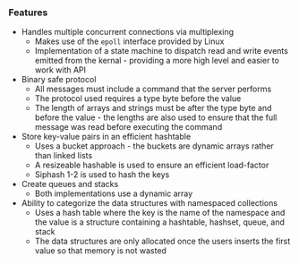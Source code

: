 ### Features

- Handles multiple concurrent connections via multiplexing
    - Makes use of the `epoll` interface provided by Linux
    - Implementation of a state machine to dispatch read and write
    events emitted from the kernal - providing a more high level
    and easier to work with API
- Binary safe protocol
    - All messages must include a command that the server performs
    - The protocol used requires a type byte before the value
    - The length of arrays and strings must be after the type byte and before
    the value - the lengths are also used to ensure that the full message was read
    before executing the command
- Store key-value pairs in an efficient hashtable
    - Uses a bucket approach - the buckets are dynamic arrays rather than
    linked lists
    - A resizeable hashable is used to ensure an efficient load-factor
    - Siphash 1-2 is used to hash the keys
- Create queues and stacks
    - Both implementations use a dynamic array
- Ability to categorize the data structures with namespaced collections
    - Uses a hash table where the key is the name of the namespace
    and the value is a structure containing a hashtable, hashset, queue,
    and stack
    - The data structures are only allocated once the users inserts the first value
    so that memory is not wasted
